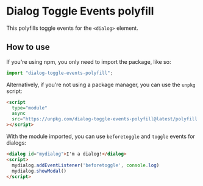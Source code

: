 # Dialog Toggle Events polyfill

This polyfills toggle events for the `<dialog>` element.

## How to use

If you're using npm, you only need to import the package, like so:

```js
import "dialog-toggle-events-polyfill";
```

Alternatively, if you're not using a package manager, you can use the `unpkg` script:

```html
<script
  type="module"
  async
  src="https://unpkg.com/dialog-toggle-events-polyfill@latest/polyfill.min.js"
></script>
```

With the module imported, you can use `beforetoggle` and `toggle` events for dialogs:

```html
<dialog id="mydialog">I'm a dialog!</dialog>
<script>
  mydialog.addEventListener('beforetoggle', console.log)
  mydialog.showModal()
</script>
```

